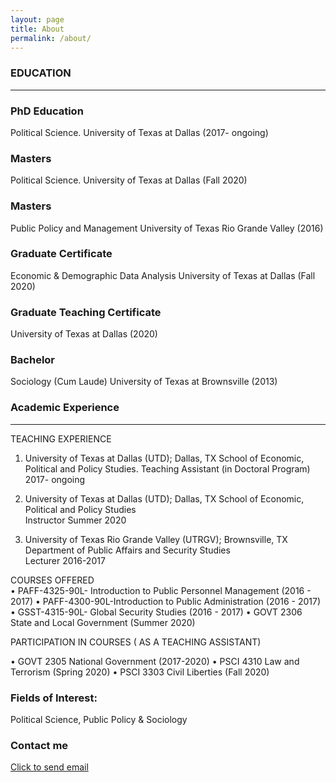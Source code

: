 ```yaml
---
layout: page
title: About
permalink: /about/
---
```


### EDUCATION
---
### PhD Education
Political Science. University of Texas at Dallas (2017- ongoing)

### Masters
Political Science. University of Texas at Dallas (Fall 2020)

### Masters
Public Policy and Management University of Texas Rio Grande Valley (2016)

### Graduate Certificate
Economic & Demographic Data Analysis University of Texas at Dallas (Fall 2020)

### Graduate Teaching Certificate
University of Texas at Dallas (2020)

### Bachelor
Sociology (Cum Laude) University of Texas at Brownsville (2013)

### Academic Experience
---
TEACHING EXPERIENCE 
 
1. University of Texas at Dallas (UTD); Dallas, TX School of Economic, Political and Policy Studies. 
Teaching Assistant (in Doctoral Program)                2017- ongoing 
 
2. University of Texas at Dallas (UTD); Dallas, TX School of Economic, Political and Policy Studies          
Instructor         Summer 2020 
 
3. University of Texas Rio Grande Valley (UTRGV); Brownsville, TX Department of Public Affairs and Security Studies  
Lecturer         2016-2017 
 
 
COURSES OFFERED   
• PAFF-4325-90L- Introduction to Public Personnel Management (2016 - 2017) 
• PAFF-4300-90L-Introduction to Public Administration        (2016 - 2017) 
• GSST-4315-90L- Global Security Studies                     (2016 - 2017) 
• GOVT 2306 State and Local Government                       (Summer 2020) 
 
 
PARTICIPATION IN COURSES ( AS A TEACHING ASSISTANT) 
 
• GOVT 2305 National Government                                                 (2017-2020) 
• PSCI   4310  Law and Terrorism           (Spring 2020) 
• PSCI   3303 Civil Liberties              (Fall 2020) 

### Fields of Interest:
Political Science, Public Policy & Sociology



### Contact me

[Click to send email](mailto:cxg172030@utdallas.edu)
